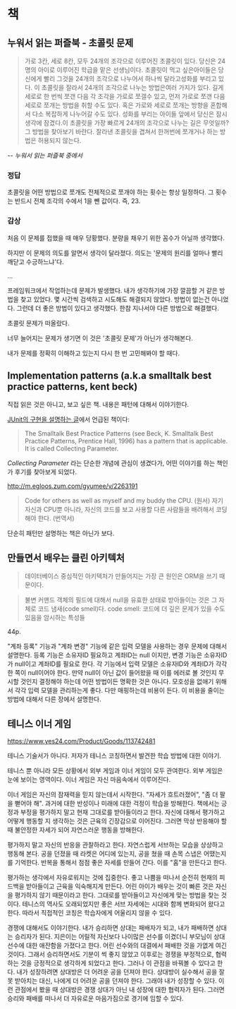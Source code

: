 # 책

## 누워서 읽는 퍼즐북 - 초콜릿 문제

> 가로 3칸, 세로 8칸, 모두 24개의 조각으로 이루어진 초콜릿이 있다. 당신은 24명의 아이로 이루어진 학급을 맡은 선생님이다. 초콜릿이 먹고 싶은아이들은 당신에게 빨리 그것을 24개의 조각으로 나누어서 하나씩 달라고성화를 부리고 있다. 이 초콜릿을 잘라서 24개의 조각으로 나누는 방법은여러 가지가 있다. 길게 세로로 한 번씩 쪼갠 다음 각 조각을 가로로 쪼갤수 있고, 먼저 가로로 쪼갠 다음 세로로 쪼개는 방법을 취할 수도 있다. 혹은 가로와 세로로 쪼개는 방향을 혼합해서 다소 복잡하게 나누어갈 수도 있다. 성화를 부리는 아이들 앞에서 당신은 잠시 생각에 잠겼다.이 초콜릿을 가장 빠르게 24개의 조각으로 나누는 길은 무엇일까? 그 방법을 찾아보기 바란다. 잘라낸 초콜릿을 겹쳐서 한꺼번에 쪼개거나 하는 방법은 허용되지 않는다.

*-- 누워서 읽는 퍼즐북 중에서*

### 정답

초콜릿을 어떤 방법으로 쪼개도 전체적으로 쪼개야 하는 횟수는 항상 일정하다. 그 횟수는 반드시 전체 조각의 수에서 1을 뺀 값이다. 즉, 23.

### 감상

처음 이 문제를 접했을 때 매우 당황했다.
분량을 채우기 위한 꼼수가 아닐까 생각했다.

하지만 이 문제의 의도를 알면서 생각이 달라졌다.
의도는 '문제의 원리를 얼마나 빨리 깨닫고 수긍하느냐'다.

...

프레임워크에서 작업하는데 문제가 발생했다.
내가 생각하기에 가장 깔끔할 거 같은 방법을 찾고 있었다.
몇 시간씩 검색하고 시도해도 해결되지 않았다.
방법이 없는건 아니었다. 그런데 더 좋은 방법이 있다고 생각했다.
한참 지나서야 다른 방법으로 해결했다.

초콜릿 문제가 떠올랐다.

너무 늘어지는 문제가 생기면 이 것은 '초콜릿 문제'가 아닌가 생각해본다.

내가 문제를 정확히 이해하고 있는지 다시 한 번 고민해봐야 할 때다.

## Implementation patterns (a.k.a smalltalk best practice patterns, kent beck)

직접 읽은 것은 아니고, 보고 싶은 책. 내용은 패턴에 대해서 이야기한다.

[JUnit의 구현을 설명하는 글](https://curlunit.sourceforge.net/doc/cookstour/cookstour.htm)에서 언급된 책이다:
> The Smalltalk Best Practice Patterns (see Beck, K. Smalltalk Best Practice Patterns, Prentice Hall, 1996) has a pattern that is applicable. It is called Collecting Parameter.

*Collecting Parameter* 라는 단순한 개념에 관심이 생겼다가, 어떤 이야기를 하는 책인가 후기를 찾아보게 되었다.

http://m.egloos.zum.com/gyumee/v/2263191

> Code for others as well as myself and my buddy the CPU. (원서)
> 자기 자신과 CPU뿐 아니라, 자신의 코드를 보고 사용할 다른 사람들을 배려해서 코딩해야 한다. (번역서)

단순히 패턴만 설명하는 책은 아닌가 보다.

## 만들면서 배우는 클린 아키텍처

> 데이터베이스 중심적인 아키텍처가 만들어지는 가장 큰 원인은 ORM을 쓰기 때문이다.

> 불변 커맨드 객체의 필드에 대해서 null을 유효한 상태로 받아들이는 것은 그 자체로 코드 냄새(code smell)다.
> code smell: 코드에 더 깊은 문제가 있을 수도 있음을 암시하는 특성들

44p.

"계좌 등록" 기능과 "계좌 변경" 기능에 같은 입력 모델을 사용하는 경우 문제에 대해서 설명한다.
등록 기능은 소유자ID 필요하고 계좌ID는 null 이지만, 변경 기능은 소유자ID가 null이고 계좌ID를 필요로 한다.
각 기능에서 입력 모델은 소유자ID와 계좌ID가 각각 한 쪽이 null이어야 한다.
만약 null이 아닌 값이 들어왔을 때 이를 에러로 볼 것인지 무시할 것인지 결정해야 하는데 어떤 방법이든 명확한 것은 아니다.
모호성을 없애기 위해서 각각 입력 모델을 관리하는게 좋다.
다만 매핑하는데 비용이 든다.
이 비용을 줄이는 방법에 대해서 다른 장에서 설명한다.

## 테니스 이너 게임

https://www.yes24.com/Product/Goods/113742481

테니스 기술서가 아니다. 저자가 테니스 코칭하면서 발견한 학습 방법에 대한 이야기.

테니스 뿐 아니라 모든 상황에서 외부 게임과 이너 게임이 모두 관여한다.
외부 게임은 눈에 보이는 영역이다. 이너 게임은 자신 마음속에서 이루어진다.

이너 게임은 자신의 잠재력을 믿지 않는데서 시작한다.
"자세가 흐트러졌어", "좀 더 팔을 뻗어야 해". 과거에 대한 반성이나 미래에 대한 걱정이 학습을 방해한다.
책에서는 긍정과 부정을 평가하지 말고 현재 그대로를 받아들이라고 한다.
자신에 대해서 평가하고 어떻게 행동할 지 생각하는 것은 근육의 긴장감으로 이어진다.
그러면 막상 반응해야 할 때 불안정한 자세가 되어 자연스러운 행동을 방해한다.

평가하지 말고 자신의 반응을 관찰하라고 한다.
자연스럽게 서브하는 모습을 상상하고 행동해 본다.
공을 던졌을 때 라켓은 어디에 있는지, 공을 쳤을 때 손목 스냅은 어땠는지를 기억한다.
반복을 통해서 점점 좋은 자세를 만들어 간다. 이를 "홈"을 만든다고 한다.

평가하는 생각에서 자유로워지는 것에 집중한다.
좋고 나쁨을 떠나서 순전히 현재의 피드백을 받아들이고 근육을 익숙해지게 만든다.
어린 아이가 배우는 것이 빠른 것은 자신을 평가하지 않기 때문이라고 한다.
그대로를 받아들이고 자신에게 맞는 방법을 찾는 것이다.
테니스의 역사도 오래되었지만 좋은 서브 자세에는 시대와 함께 변화되어 왔다고 한다.
따라서 직접적인 코칭은 학습자에게 어울리지 않을 수 있다.

경쟁에 대해서도 이야기한다.
내가 승리하면 상대는 패배자가 되고, 내가 패배하면 상대는 승리자가 된다.
지은이는 어릴적 자신보다 나이많은 선수를 이겼더니 부모님이 상대 선수에 대한 애잔함을 가졌다고 한다.
어린 선수와의 대결에서 패배한 것을 가엾게 여긴 것이다.
그래서 승리하면서도 기분이 썩 좋지 않았고 이후로는 경쟁을 부정적으로, 협력하는 것을 긍정적으로 생각하게 되었다고 한다.
그러나 이 관점을 바꿔볼 수 있다고 한다.
내가 성장하려면 상대방은 더 어려운 공을 던져야 한다.
상대방이 실수해서 공을 잘못 받아치는 대신, 나에게 더 어려운 공을 던져야 한다.
그래야 내가 성장할 수 있다. 이런 관점에서 봤을 때 상대방은 경쟁 상대가 아닌 내 성장에 대한 협력자가 된다.
그러면 승리와 패배를 떠나서 더 자유로운 마음가짐으로 경기에 임할 수 있다.
